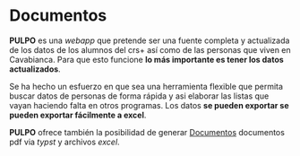 # Documentos

**PULPO** es una *webapp* que pretende ser una fuente completa y actualizada de los datos de los alumnos del crs+ así como de las personas que viven en Cavabianca. Para que esto funcione **lo más importante es tener los datos actualizados**. 

Se ha hecho un esfuerzo en que sea una herramienta flexible que permita buscar datos de personas de forma rápida y asi elaborar las listas que vayan haciendo falta en otros programas. Los datos **se pueden exportar se pueden exportar fácilmente a excel**.

**PULPO** ofrece también la posibilidad de generar [Documentos](help/documents) documentos pdf via *typst* y archivos *excel*.
